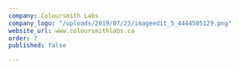 ```yaml
---
company: Coloursmith Labs
company_logo: "/uploads/2019/07/23/imageedit_5_4444505129.png"
website_url: www.coloursmithlabs.ca
order: 7
published: false

---
```

